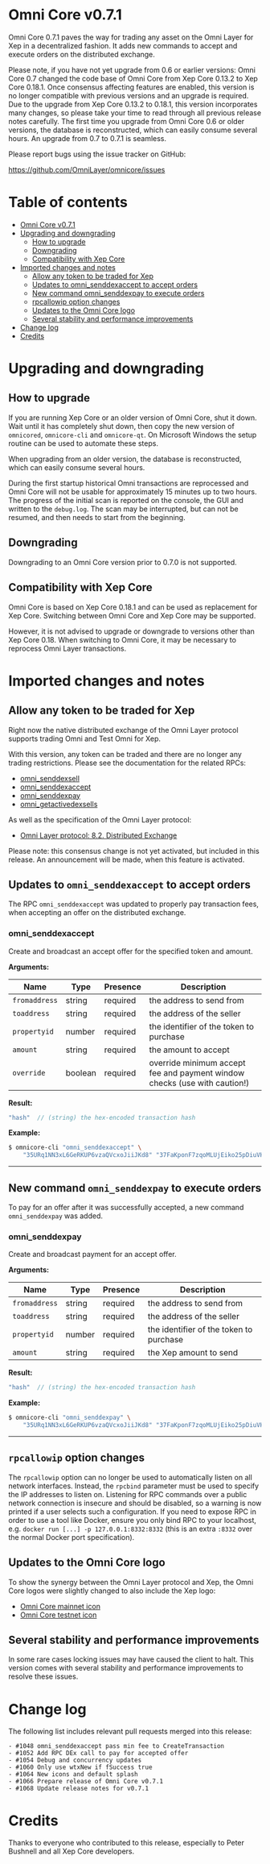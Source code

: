 Omni Core v0.7.1
================

Omni Core 0.7.1 paves the way for trading any asset on the Omni Layer for Xep in a decentralized fashion. It adds new commands to accept and execute orders on the distributed exchange.

Please note, if you have not yet upgrade from 0.6 or earlier versions: Omni Core 0.7 changed the code base of Omni Core from Xep Core 0.13.2 to Xep Core 0.18.1. Once consensus affecting features are enabled, this version is no longer compatible with previous versions and an upgrade is required. Due to the upgrade from Xep Core 0.13.2 to 0.18.1, this version incorporates many changes, so please take your time to read through all previous release notes carefully. The first time you upgrade from Omni Core 0.6 or older versions, the database is reconstructed, which can easily consume several hours. An upgrade from 0.7 to 0.7.1 is seamless.

Please report bugs using the issue tracker on GitHub:

  https://github.com/OmniLayer/omnicore/issues


Table of contents
=================

- [Omni Core v0.7.1](#omni-core-v071)
- [Upgrading and downgrading](#upgrading-and-downgrading)
  - [How to upgrade](#how-to-upgrade)
  - [Downgrading](#downgrading)
  - [Compatibility with Xep Core](#compatibility-with-xep-core)
- [Imported changes and notes](#imported-changes-and-notes)
  - [Allow any token to be traded for Xep](#allow-any-token-to-be-traded-for-xep)
  - [Updates to omni_senddexaccept to accept orders](#updates-to-omni_senddexaccept-to-accept-orders)
  - [New command omni_senddexpay to execute orders](#new-command-omni_senddexpay-to-execute-orders)
  - [rpcallowip option changes](#rpcallowip-option-changes)
  - [Updates to the Omni Core logo](#updates-to-the-omni-core-logo)
  - [Several stability and performance improvements](#several-stability-and-performance-improvements)
- [Change log](#change-log)
- [Credits](#credits)


Upgrading and downgrading
=========================

How to upgrade
--------------

If you are running Xep Core or an older version of Omni Core, shut it down. Wait until it has completely shut down, then copy the new version of `omnicored`, `omnicore-cli` and `omnicore-qt`. On Microsoft Windows the setup routine can be used to automate these steps.

When upgrading from an older version, the database is reconstructed, which can easily consume several hours.

During the first startup historical Omni transactions are reprocessed and Omni Core will not be usable for approximately 15 minutes up to two hours. The progress of the initial scan is reported on the console, the GUI and written to the `debug.log`. The scan may be interrupted, but can not be resumed, and then needs to start from the beginning.

Downgrading
-----------

Downgrading to an Omni Core version prior to 0.7.0 is not supported.

Compatibility with Xep Core
-------------------------------

Omni Core is based on Xep Core 0.18.1 and can be used as replacement for Xep Core. Switching between Omni Core and Xep Core may be supported.

However, it is not advised to upgrade or downgrade to versions other than Xep Core 0.18. When switching to Omni Core, it may be necessary to reprocess Omni Layer transactions.


Imported changes and notes
==========================

Allow any token to be traded for Xep
----------------------------------------

Right now the native distributed exchange of the Omni Layer protocol supports trading Omni and Test Omni for Xep.

With this version, any token can be traded and there are no longer any trading restrictions. Please see the documentation for the related RPCs:

- [omni_senddexsell](https://github.com/OmniLayer/omnicore/blob/v0.7.1/src/omnicore/doc/rpc-api.md#omni_senddexsell)
- [omni_senddexaccept](https://github.com/OmniLayer/omnicore/blob/v0.7.1/src/omnicore/doc/rpc-api.md#omni_senddexaccept)
- [omni_senddexpay](https://github.com/OmniLayer/omnicore/blob/v0.7.1/src/omnicore/doc/rpc-api.md#omni_senddexpay)
- [omni_getactivedexsells](https://github.com/OmniLayer/omnicore/blob/v0.7.1/src/omnicore/doc/rpc-api.md#omni_getactivedexsells)

As well as the specification of the Omni Layer protocol:

- [Omni Layer protocol: 8.2. Distributed Exchange](https://github.com/OmniLayer/spec/#82-distributed-exchange)

Please note: this consensus change is not yet activated, but included in this release. An announcement will be made, when this feature is activated.


Updates to `omni_senddexaccept` to accept orders
------------------------------------------------

The RPC `omni_senddexaccept` was updated to properly pay transaction fees, when accepting an offer on the distributed exchange.

### omni_senddexaccept

Create and broadcast an accept offer for the specified token and amount.

**Arguments:**

| Name                | Type    | Presence | Description                                                                                  |
|---------------------|---------|----------|----------------------------------------------------------------------------------------------|
| `fromaddress`       | string  | required | the address to send from                                                                     |
| `toaddress`         | string  | required | the address of the seller                                                                    |
| `propertyid`        | number  | required | the identifier of the token to purchase                                                      |
| `amount`            | string  | required | the amount to accept                                                                         |
| `override`          | boolean | required | override minimum accept fee and payment window checks (use with caution!)                    |

**Result:**
```js
"hash"  // (string) the hex-encoded transaction hash
```

**Example:**

```bash
$ omnicore-cli "omni_senddexaccept" \
    "35URq1NN3xL6GeRKUP6vzaQVcxoJiiJKd8" "37FaKponF7zqoMLUjEiko25pDiuVH5YLEa" 1 "15.0"
```

---


New command `omni_senddexpay` to execute orders
-----------------------------------------------

To pay for an offer after it was successfully accepted, a new command `omni_senddexpay` was added.

### omni_senddexpay

Create and broadcast payment for an accept offer.

**Arguments:**

| Name                | Type    | Presence | Description                                                                                  |
|---------------------|---------|----------|----------------------------------------------------------------------------------------------|
| `fromaddress`       | string  | required | the address to send from                                                                     |
| `toaddress`         | string  | required | the address of the seller                                                                    |
| `propertyid`        | number  | required | the identifier of the token to purchase                                                      |
| `amount`            | string  | required | the Xep amount to send                                                                   |

**Result:**
```js
"hash"  // (string) the hex-encoded transaction hash
```

**Example:**

```bash
$ omnicore-cli "omni_senddexpay" \
    "35URq1NN3xL6GeRKUP6vzaQVcxoJiiJKd8" "37FaKponF7zqoMLUjEiko25pDiuVH5YLEa" 1 "15.0"
```

---


`rpcallowip` option changes
------------------------

The `rpcallowip` option can no longer be used to automatically listen on all network interfaces.  Instead, the `rpcbind` parameter must be used to specify the IP addresses to listen on. Listening for RPC commands over a public network connection is insecure and should be disabled, so a warning is now printed if a user selects such a configuration.  If you need to expose RPC in order to use a tool like  Docker, ensure you only bind RPC to your localhost, e.g. `docker run [...] -p 127.0.0.1:8332:8332` (this is an extra `:8332` over the normal Docker port specification).


Updates to the Omni Core logo
-----------------------------

To show the synergy between the Omni Layer protocol and Xep, the Omni Core logos were slightly changed to also include the Xep logo:

- [Omni Core mainnet icon](https://github.com/OmniLayer/omnicore/blob/v0.7.1/src/qt/res/icons/xep.png)
- [Omni Core testnet icon](https://github.com/OmniLayer/omnicore/blob/v0.7.1/src/qt/res/icons/xep_testnet.png)


Several stability and performance improvements
----------------------------------------------

In some rare cases locking issues may have caused the client to halt. This version comes with several stability and performance improvements to resolve these issues.


Change log
==========

The following list includes relevant pull requests merged into this release:

```
- #1048 omni_senddexaccept pass min fee to CreateTransaction
- #1052 Add RPC DEx call to pay for accepted offer
- #1054 Debug and concurrency updates
- #1060 Only use wtxNew if fSuccess true
- #1064 New icons and default splash
- #1066 Prepare release of Omni Core v0.7.1
- #1068 Update release notes for v0.7.1
```


Credits
=======

Thanks to everyone who contributed to this release, especially to Peter Bushnell and all Xep Core developers.
